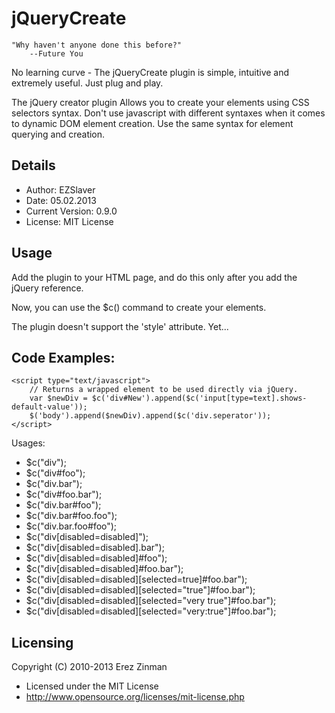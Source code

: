 # jQueryCreate
	
	"Why haven't anyone done this before?"
		--Future You


No learning curve - The jQueryCreate plugin is simple, intuitive and extremely useful. Just plug and play.

The jQuery creator plugin Allows you to create your elements using CSS selectors syntax.
Don't use javascript with different syntaxes when it comes to dynamic DOM element creation. 
Use the same syntax for element querying and creation.

## Details
- Author: EZSlaver
- Date: 05.02.2013
- Current Version: 0.9.0
- License: MIT License

## Usage
Add the plugin to your HTML page, and do this only after you add the jQuery reference.

Now, you can use the $c() command to create your elements.

The plugin doesn't support the 'style' attribute. Yet...


## Code Examples:
	<script type="text/javascript">
		// Returns a wrapped element to be used directly via jQuery.
		var $newDiv = $c('div#New').append($c('input[type=text].shows-default-value'));
		$('body').append($newDiv).append($c('div.seperator'));
	</script>
Usages:
- $c("div");
- $c("div#foo");
- $c("div.bar");
- $c("div#foo.bar");
- $c("div.bar#foo");
- $c("div.bar#foo.foo");
- $c("div.bar.foo#foo");
- $c("div[disabled=disabled]");
- $c("div[disabled=disabled].bar");
- $c("div[disabled=disabled]#foo");
- $c("div[disabled=disabled]#foo.bar");
- $c("div[disabled=disabled][selected=true]#foo.bar");
- $c("div[disabled=disabled][selected=\"true\"]#foo.bar");
- $c("div[disabled=disabled][selected=\"very true\"]#foo.bar");
- $c("div[disabled=disabled][selected=\"very:true\"]#foo.bar");

## Licensing
Copyright (C) 2010-2013 Erez Zinman
 * Licensed under the MIT License
 * http://www.opensource.org/licenses/mit-license.php
